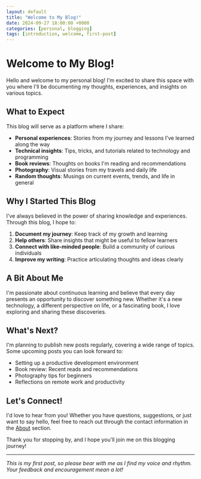 ```yaml
---
layout: default
title: "Welcome to My Blog!"
date: 2024-09-27 18:00:00 +0000
categories: [personal, blogging]
tags: [introduction, welcome, first-post]
---
```


# Welcome to My Blog!

Hello and welcome to my personal blog! I'm excited to share this space with you where I'll be documenting my thoughts, experiences, and insights on various topics.

## What to Expect

This blog will serve as a platform where I share:

- **Personal experiences**: Stories from my journey and lessons I've learned along the way
- **Technical insights**: Tips, tricks, and tutorials related to technology and programming
- **Book reviews**: Thoughts on books I'm reading and recommendations
- **Photography**: Visual stories from my travels and daily life
- **Random thoughts**: Musings on current events, trends, and life in general

## Why I Started This Blog

I've always believed in the power of sharing knowledge and experiences. Through this blog, I hope to:

1. **Document my journey**: Keep track of my growth and learning
2. **Help others**: Share insights that might be useful to fellow learners
3. **Connect with like-minded people**: Build a community of curious individuals
4. **Improve my writing**: Practice articulating thoughts and ideas clearly

## A Bit About Me

I'm passionate about continuous learning and believe that every day presents an opportunity to discover something new. Whether it's a new technology, a different perspective on life, or a fascinating book, I love exploring and sharing these discoveries.

## What's Next?

I'm planning to publish new posts regularly, covering a wide range of topics. Some upcoming posts you can look forward to:

- Setting up a productive development environment
- Book review: Recent reads and recommendations
- Photography tips for beginners
- Reflections on remote work and productivity

## Let's Connect!

I'd love to hear from you! Whether you have questions, suggestions, or just want to say hello, feel free to reach out through the contact information in the [About](/about/) section.

Thank you for stopping by, and I hope you'll join me on this blogging journey!

---

*This is my first post, so please bear with me as I find my voice and rhythm. Your feedback and encouragement mean a lot!*